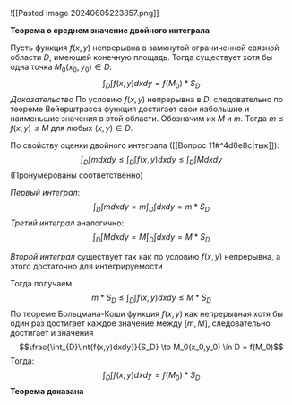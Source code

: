 ![[Pasted image 20240605223857.png]]

**Теорема о среднем значение двойного интеграла**

Пусть функция $f(x,y)$ непрерывна в замкнутой ограниченной связной области $D$, имеющей конечную площадь. Тогда существует хотя бы одна точка $M_0(x_0,y_0) \in D:$ $$\int_D\int{f(x,y)dxdy} = f(M_0)*S_D$$
*Доказательство*
По условию $f(x,y)$ непрерывна в $D$, следовательно по теореме Вейерштрасса функция достигает свои набольшие и наименьшие значения в этой области. Обозначим их $M$ и $m$. Тогда $m \le f(x,y) \le M$ для любых $(x,y) \in D$.

По свойству оценки двойного интеграла ([[Вопрос 11#^4d0e8c|тык]]): $$\int_D\int{mdxdy} \le \int_{D}\int{f(x,y)dxdy} \le \int_{D}\int{Mdxdy}$$(Пронумерованы соответственно)

*Первый интеграл*: $$\int_D\int{mdxdy} = m\int_D\int{dxdy} = m * S_D$$*Третий интеграл* аналогично: $$\int_D\int{Mdxdy} = M\int_D\int{dxdy} = M * S_D$$

*Второй интеграл* существует так как по условию $f(x,y)$ непрерывна, а этого достаточно для интегрируемости

Тогда получаем $$m * S_D \le \int_{D}\int{f(x,y)dxdy} \le M * S_D$$
По теореме Больцмана-Коши функция $f(x,y)$ как непрерывная хотя бы один раз достигает каждое значение между $[m, M]$, следовательно достигает и значения $$\frac{\int_{D}\int{f(x,y)dxdy}}{S_D} \to M_0(x_0,y_0) \in D = f(M_0)$$
Тогда: $$\int_{D}\int{f(x,y)dxdy} = f(M_0) * S_D$$
**Теорема доказана**

